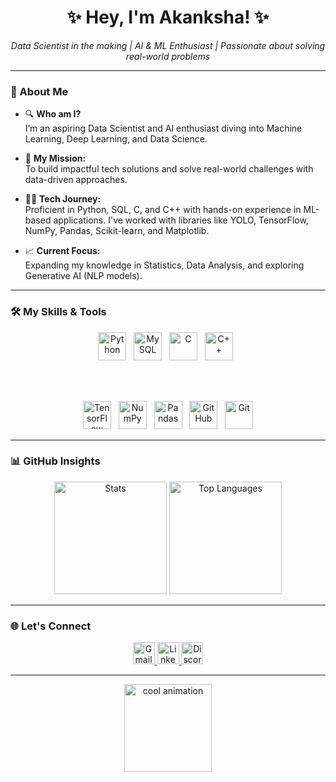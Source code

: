 <h1 align="center">✨ Hey, I'm Akanksha! ✨</h1>

<p align="center">
  <em>Data Scientist in the making | AI & ML Enthusiast | Passionate about solving real-world problems</em>
</p>

<hr>

### 🌟 About Me

- 🔍 **Who am I?**  
  I’m an aspiring Data Scientist and AI enthusiast diving into Machine Learning, Deep Learning, and Data Science.
  
- 🚀 **My Mission:**  
  To build impactful tech solutions and solve real-world challenges with data-driven approaches.
  
- 👩‍💻 **Tech Journey:**  
  Proficient in Python, SQL, C, and C++ with hands-on experience in ML-based applications. I've worked with libraries like YOLO, TensorFlow, NumPy, Pandas, Scikit-learn, and Matplotlib.
  
- 📈 **Current Focus:**  
  Expanding my knowledge in Statistics, Data Analysis, and exploring Generative AI (NLP models).

<hr>

### 🛠️ My Skills & Tools

<div align="center">
  <!-- Languages -->
  <img src="https://cdn.jsdelivr.net/gh/devicons/devicon/icons/python/python-original.svg" height="45" alt="Python" />&nbsp;&nbsp;
  <img src="https://cdn.jsdelivr.net/gh/devicons/devicon/icons/mysql/mysql-original.svg" height="45" alt="MySQL" />&nbsp;&nbsp;
  <img src="https://cdn.jsdelivr.net/gh/devicons/devicon/icons/c/c-original.svg" height="45" alt="C" />&nbsp;&nbsp;
  <img src="https://cdn.jsdelivr.net/gh/devicons/devicon/icons/cplusplus/cplusplus-original.svg" height="45" alt="C++" />&nbsp;&nbsp;

  <br/><br/>

  <!-- Frameworks & Tools -->
  <img src="https://cdn.jsdelivr.net/gh/devicons/devicon/icons/tensorflow/tensorflow-original.svg" height="45" alt="TensorFlow" />&nbsp;&nbsp;
  <img src="https://cdn.jsdelivr.net/gh/devicons/devicon/icons/numpy/numpy-original.svg" height="45" alt="NumPy" />&nbsp;&nbsp;
  <img src="https://cdn.jsdelivr.net/gh/devicons/devicon/icons/pandas/pandas-original.svg" height="45" alt="Pandas" />&nbsp;&nbsp;
  <img src="https://cdn.jsdelivr.net/gh/devicons/devicon/icons/github/github-original.svg" height="45" alt="GitHub" />&nbsp;&nbsp;
  <img src="https://cdn.jsdelivr.net/gh/devicons/devicon/icons/git/git-original.svg" height="45" alt="Git" />
</div>

<hr>

### 📊 GitHub Insights

<div align="center">
  <img src="https://github-readme-stats.vercel.app/api?username=akankshacore&show_icons=true&count_private=true&theme=dracula&cache_seconds=300" height="180" alt="Stats" />
  <img src="https://github-readme-stats.vercel.app/api/top-langs?username=akankshacore&layout=compact&theme=dracula&cache_seconds=300" height="180" alt="Top Languages" />
</div>

<hr>

### 🌐 Let's Connect

<div align="center">
  <a href="mailto:akankshaprashar5244@gmail.com" target="_blank">
    <img src="https://img.shields.io/badge/Gmail-D14836?style=for-the-badge&logo=gmail&logoColor=white" height="35" alt="Gmail"/>
  </a>
  <a href="https://www.linkedin.com/in/akanksha-489929302" target="_blank">
    <img src="https://img.shields.io/badge/LinkedIn-0077B5?style=for-the-badge&logo=linkedin&logoColor=white" height="35" alt="LinkedIn"/>
  </a>
  <a href="https://discord.com/users/90s.neo" target="_blank">
    <img src="https://img.shields.io/badge/Discord-90s.neo-7289DA?style=for-the-badge&logo=discord&logoColor=white" height="35" alt="Discord"/>
  </a>
</div>

<hr>

<div align="center">
  <img src="https://i.imgflip.com/65efzo.gif" height="140" alt="cool animation" />
</div>
